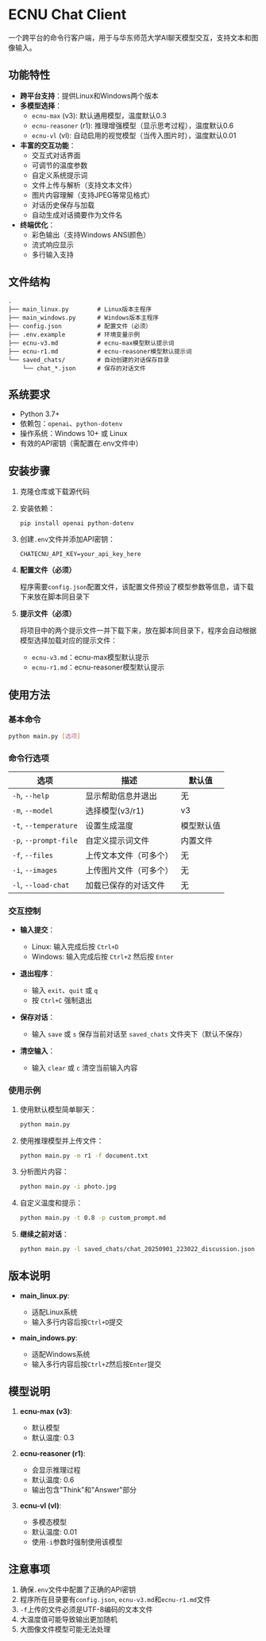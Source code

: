 # ECNU Chat Client

一个跨平台的命令行客户端，用于与华东师范大学AI聊天模型交互，支持文本和图像输入。

## 功能特性

- **跨平台支持**：提供Linux和Windows两个版本
- **多模型选择**：
  - `ecnu-max` (v3): 默认通用模型，温度默认0.3
  - `ecnu-reasoner` (r1): 推理增强模型（显示思考过程），温度默认0.6
  - `ecnu-vl` (vl): 自动启用的视觉模型（当传入图片时），温度默认0.01
- **丰富的交互功能**：
  - 交互式对话界面
  - 可调节的温度参数
  - 自定义系统提示词
  - 文件上传与解析（支持文本文件）
  - 图片内容理解（支持JPEG等常见格式）
  - 对话历史保存与加载
  - 自动生成对话摘要作为文件名
- **终端优化**：
  - 彩色输出（支持Windows ANSI颜色）
  - 流式响应显示
  - 多行输入支持

## 文件结构

```text
.
├── main_linux.py        # Linux版本主程序
├── main_windows.py      # Windows版本主程序
├── config.json          # 配置文件（必须）
├── .env.example         # 环境变量示例
├── ecnu-v3.md           # ecnu-max模型默认提示词
├── ecnu-r1.md           # ecnu-reasoner模型默认提示词
└── saved_chats/         # 自动创建的对话保存目录
    └── chat_*.json      # 保存的对话文件
```

## 系统要求

- Python 3.7+
- 依赖包：`openai`、`python-dotenv`
- 操作系统：Windows 10+ 或 Linux
- 有效的API密钥（需配置在.env文件中）

## 安装步骤

1. 克隆仓库或下载源代码
2. 安装依赖：
   ```
   pip install openai python-dotenv
   ```
3. 创建`.env`文件并添加API密钥：
   ```
   CHATECNU_API_KEY=your_api_key_here
   ```
4. **配置文件（必须）**

   程序需要`config.json`配置文件，该配置文件预设了模型参数等信息，请下载下来放在脚本同目录下

5. **提示文件（必须）**

   将项目中的两个提示文件一并下载下来，放在脚本同目录下，程序会自动根据模型选择加载对应的提示文件：
   - `ecnu-v3.md`：ecnu-max模型默认提示
   - `ecnu-r1.md`：ecnu-reasoner模型默认提示

## 使用方法

### 基本命令

```bash
python main.py [选项]
```

### 命令行选项

| 选项 | 描述 | 默认值 |
|------|------|--------|
| `-h`, `--help` | 显示帮助信息并退出 | 无 |
| `-m`, `--model` | 选择模型(v3/r1) | v3 |
| `-t`, `--temperature` | 设置生成温度 | 模型默认值 |
| `-p`, `--prompt-file` | 自定义提示词文件 | 内置文件 |
| `-f`, `--files` | 上传文本文件（可多个） | 无 |
| `-i`, `--images` | 上传图片文件（可多个） | 无 |
| `-l`, `--load-chat` | 加载已保存的对话文件 | 无 |

### 交互控制

- **输入提交**：
  - Linux: 输入完成后按 `Ctrl+D`
  - Windows: 输入完成后按 `Ctrl+Z` 然后按 `Enter`

- **退出程序**：
  - 输入 `exit`、`quit` 或 `q`
  - 按 `Ctrl+C` 强制退出

- **保存对话**：
  - 输入 `save` 或 `s` 保存当前对话至 `saved_chats` 文件夹下（默认不保存）

- **清空输入**：
  - 输入 `clear` 或 `c` 清空当前输入内容

### 使用示例

1. 使用默认模型简单聊天：
   ```bash
   python main.py
   ```

2. 使用推理模型并上传文件：
   ```bash
   python main.py -m r1 -f document.txt
   ```

3. 分析图片内容：
   ```bash
   python main.py -i photo.jpg
   ```

4. 自定义温度和提示：
   ```bash
   python main.py -t 0.8 -p custom_prompt.md
   ```

5. **继续之前对话**：
   ```bash
   python main.py -l saved_chats/chat_20250901_223022_discussion.json
   ```

## 版本说明

- **main_linux.py**:
  - 适配Linux系统
  - 输入多行内容后按`Ctrl+D`提交

- **main_indows.py**:
  - 适配Windows系统
  - 输入多行内容后按`Ctrl+Z`然后按`Enter`提交

## 模型说明

1. **ecnu-max (v3)**:
   - 默认模型
   - 默认温度: 0.3

2. **ecnu-reasoner (r1)**:
   - 会显示推理过程
   - 默认温度: 0.6
   - 输出包含"Think"和"Answer"部分

3. **ecnu-vl (vl)**:
   - 多模态模型
   - 默认温度: 0.01
   - 使用`-i`参数时强制使用该模型

## 注意事项

1. 确保`.env`文件中配置了正确的API密钥
2. 程序所在目录要有`config.json`, `ecnu-v3.md`和`ecnu-r1.md`文件
3. `-f`上传的文件必须是UTF-8编码的文本文件
4. 大温度值可能导致输出更加随机
5. 大图像文件模型可能无法处理
